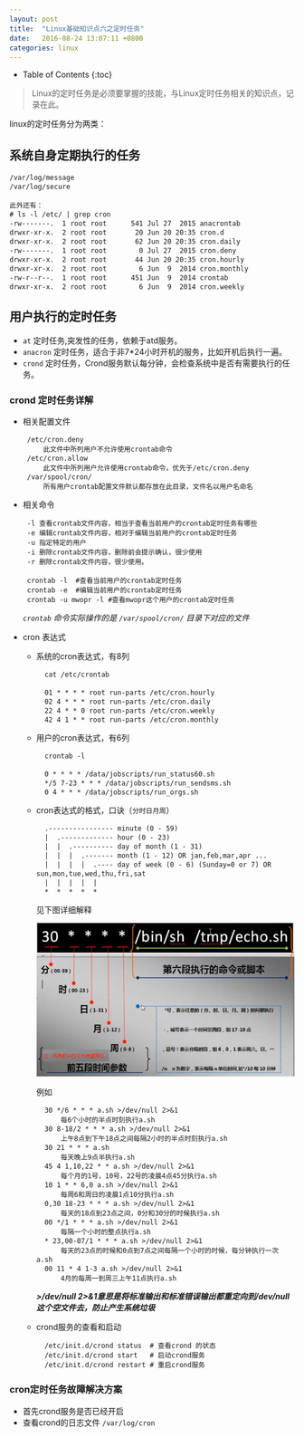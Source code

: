 ```yaml
---
layout: post
title:	"Linux基础知识点六之定时任务"
date:	2016-08-24 13:07:11 +0800
categories:	linux
---
```



* Table of Contents
{:toc}

> Linux的定时任务是必须要掌握的技能，与Linux定时任务相关的知识点，记录在此。

 linux的定时任务分为两类：

## 系统自身定期执行的任务

	/var/log/message
	/var/log/secure

	此外还有：
	# ls -l /etc/ | grep cron
	-rw-------.  1 root root      541 Jul 27  2015 anacrontab
	drwxr-xr-x.  2 root root       20 Jun 20 20:35 cron.d
	drwxr-xr-x.  2 root root       62 Jun 20 20:35 cron.daily
	-rw-------.  1 root root        0 Jul 27  2015 cron.deny
	drwxr-xr-x.  2 root root       44 Jun 20 20:35 cron.hourly
	drwxr-xr-x.  2 root root        6 Jun  9  2014 cron.monthly
	-rw-r--r--.  1 root root      451 Jun  9  2014 crontab
	drwxr-xr-x.  2 root root        6 Jun  9  2014 cron.weekly

## 用户执行的定时任务

 + `at` 定时任务,突发性的任务，依赖于atd服务。
 + `anacron` 定时任务，适合于非7*24小时开机的服务，比如开机后执行一遍。
 + `crond` 定时任务，Crond服务默认每分钟，会检查系统中是否有需要执行的任务。
 	
### crond 定时任务详解

 * 相关配置文件

		/etc/cron.deny     
			此文件中所列用户不允许使用crontab命令
		/etc/cron.allow	   
			此文件中所列用户允许使用crontab命令，优先于/etc/cron.deny
		/var/spool/cron/   
			所有用户crontab配置文件默认都存放在此目录，文件名以用户名命名
 * 相关命令

		-l 查看crontab文件内容，相当于查看当前用户的crontab定时任务有哪些
		-e 编辑crontab文件内容，相对于编辑当前用户的crontab定时任务
		-u 指定特定的用户
		-i 删除crontab文件内容，删除前会提示确认，很少使用
		-r 删除crontab文件内容，很少使用。

		crontab -l  #查看当前用户的crontab定时任务
		crontab -e  #编辑当前用户的crontab定时任务
		crontab -u mwopr -l #查看mwopr这个用户的crontab定时任务

	*`crontab` 命令实际操作的是 `/var/spool/cron/` 目录下对应的文件*

 * cron 表达式

	+ 系统的cron表达式，有8列

			cat /etc/crontab

			01 * * * * root run-parts /etc/cron.hourly
			02 4 * * * root run-parts /etc/cron.daily
			22 4 * * 0 root run-parts /etc/cron.weekly
			42 4 1 * * root run-parts /etc/cron.monthly

	+ 用户的cron表达式，有6列

			crontab -l

			0 * * * * /data/jobscripts/run_status60.sh
			*/5 7-23 * * * /data/jobscripts/run_sendsms.sh
			0 4 * * * /data/jobscripts/run_orgs.sh

	+ cron表达式的格式，口诀（`分时日月周`）

			.---------------- minute (0 - 59)
			|  .------------- hour (0 - 23)
			|  |  .---------- day of month (1 - 31)
			|  |  |  .------- month (1 - 12) OR jan,feb,mar,apr ...
			|  |  |  |  .---- day of week (0 - 6) (Sunday=0 or 7) OR sun,mon,tue,wed,thu,fri,sat
			|  |  |  |  |
			*  *  *  *  *

		见下图详细解释

		![](/image/crontab.PNG)

		例如	
	
			30 */6 * * * a.sh >/dev/null 2>&1
				每6个小时的半点时刻执行a.sh
			30 8-18/2 * * * a.sh >/dev/null 2>&1
				上午8点到下午18点之间每隔2小时的半点时刻执行a.sh
			30 21 * * * a.sh
				每天晚上9点半执行a.sh
			45 4 1,10,22 * * a.sh >/dev/null 2>&1
				每个月的1号，10号，22号的凌晨4点45分执行a.sh
			10 1 * * 6,0 a.sh >/dev/null 2>&1
				每周6和周日的凌晨1点10分执行a.sh
			0,30 18-23 * * * a.sh >/dev/null 2>&1
				每天的18点到23点之间，0分和30分的时候执行a.sh
			00 */1 * * * a.sh >/dev/null 2>&1
				每隔一个小时的整点执行a.sh
			* 23,00-07/1 * * * a.sh >/dev/null 2>&1
				每天的23点的时候和0点到7点之间每隔一个小时的时候，每分钟执行一次a.sh
			00 11 * 4 1-3 a.sh >/dev/null 2>&1
				4月的每周一到周三上午11点执行a.sh	
		***>/dev/null 2>&1******意思是将标准输出和标准错误输出都重定向到/dev/null这个空文件去，防止产生系统垃圾***

	+ crond服务的查看和启动
	
			/etc/init.d/crond status  # 查看crond 的状态
			/etc/init.d/crond start	  # 启动crond服务
			/etc/init.d/crond restart # 重启crond服务

### cron定时任务故障解决方案

 * 首先crond服务是否已经开启
 * 查看crond的日志文件 `/var/log/cron`

	
			
 